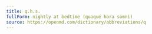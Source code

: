 ```yaml
---
title: q.h.s.
fullForm: nightly at bedtime (quaque hora somni)
source: https://openmd.com/dictionary/abbreviations/q
---
```

